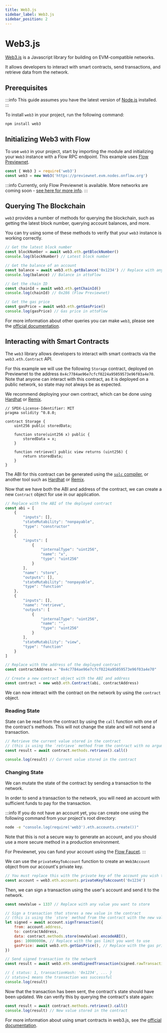 ```yaml
---
title: Web3.js
sidebar_label: Web3.js
sidebar_position: 2
---
```


# Web3.js

[Web3.js](https://web3js.org/) is a Javascript library for building on EVM-compatible networks.

It allows developers to interact with smart contracts, send transactions, and retrieve data from the network.

## Prerequisites

:::info
This guide assumes you have the latest version of [Node.js](https://nodejs.org/en) installed.
:::

To install `web3` in your project, run the following command:

```sh
npm install web3
```

## Initializing Web3 with Flow

To use `web3` in your project, start by importing the module and initializing your `Web3` instance with a Flow RPC endpoint.  This example uses [Flow Previewnet](https://developers.flow.com/networks/flow-networks/accessing-previewnet).

```js
const { Web3 } = require('web3')
const web3 = new Web3('https://previewnet.evm.nodes.onflow.org')
```

:::info
Currently, only Flow Previewnet is available.  More networks are coming soon - [see here for more info](../networks.md).
:::

## Querying The Blockchain

`web3` provides a number of methods for querying the blockchain, such as getting the latest block number, querying account balances, and more.

You can try using some of these methods to verify that your `web3` instance is working correctly.

```js
// Get the latest block number
const blockNumber = await web3.eth.getBlockNumber()
console.log(blockNumber) // Latest block number

// Get the balance of an account
const balance = await web3.eth.getBalance('0x1234') // Replace with any address
console.log(balance) // Balance in attoFlow

// Get the chain ID
const chainId = await web3.eth.getChainId()
console.log(chainId) // 0x286 (Flow Previewnet)

// Get the gas price
const gasPrice = await web3.eth.getGasPrice()
console.log(gasPrice) // Gas price in attoFlow
```

For more information about other queries you can make `web3`, please see the [official documentation](https://docs.web3js.org/).

## Interacting with Smart Contracts

The `web3` library allows developers to interact with smart contracts via the `web3.eth.Contract` API.

For this example we will use the following `Storage` contract, deployed on Previewnet to the address `0x4c7784ae96e7cfcf0224a95059573e96f03a4e70`.  Note that anyone can interact with this contract, as it is deployed on a public network, so state may not always be as expected.

We recommend deploying your own contract, which can be done using [Hardhat](../guides/hardhat.md) or [Remix](../guides/remix.md).

```solidity
// SPDX-License-Identifier: MIT
pragma solidity ^0.8.0;

contract Storage {
    uint256 public storedData;

    function store(uint256 x) public {
        storedData = x;
    }

    function retrieve() public view returns (uint256) {
        return storedData;
    }
}
```

The ABI for this contract can be generated using the [`solc` compiler](https://docs.soliditylang.org/en/latest/installing-solidity.html), or another tool such as [Hardhat](../guides/hardhat.md) or [Remix](../guides/remix.md).

Now that we have both the ABI and address of the contract, we can create a new `Contract` object for use in our application.

```js
// Replace with the ABI of the deployed contract
const abi = [
    {
        "inputs": [],
        "stateMutability": "nonpayable",
        "type": "constructor"
    },
    {
        "inputs": [
            {
                "internalType": "uint256",
                "name": "x",
                "type": "uint256"
            }
        ],
        "name": "store",
        "outputs": [],
        "stateMutability": "nonpayable",
        "type": "function"
    },
    {
        "inputs": [],
        "name": "retrieve",
        "outputs": [
            {
                "internalType": "uint256",
                "name": "",
                "type": "uint256"
            }
        ],
        "stateMutability": "view",
        "type": "function"
    }
]

// Replace with the address of the deployed contract
const contractAddress = "0x4c7784ae96e7cfcf0224a95059573e96f03a4e70"

// Create a new contract object with the ABI and address
const contract = new web3.eth.Contract(abi, contractAddress)
```

We can now interact with the contract on the network by using the `contract` object.

### Reading State

State can be read from the contract by using the `call` function with one of the contract's methods.  This will not change the state and will not send a transaction.

```js
// Retrieve the current value stored in the contract
// (this is using the `retrieve` method from the contract with no arguments)
const result = await contract.methods.retrieve().call()

console.log(result) // Current value stored in the contract
```

### Changing State

We can mutate the state of the contract by sending a transaction to the network.

In order to send a transaction to the network, you will need an account with sufficient funds to pay for the transaction.

:::info
If you do not have an account yet, you can create one using the following command from your project's root directory:

```sh
node -e "console.log(require('web3').eth.accounts.create())"
```

Note that this is not a secure way to generate an account, and you should use a more secure method in a production environment.

For Previewnet, you can fund your account using the [Flow Faucet](https://previewnet-faucet.onflow.org/fund-account).
:::

We can use the `privateKeyToAccount` function to create an `Web3Account` object from our account's private key.

```js
// You must replace this with the private key of the account you wish to use
const account = web3.eth.accounts.privateKeyToAccount('0x1234')
```

Then, we can sign a transaction using the user's account and send it to the network.

```js
const newValue = 1337 // Replace with any value you want to store

// Sign a transaction that stores a new value in the contract
// (this is using the `store` method from the contract with the new value as an argument)
let signed = await account.signTransaction({
    from: account.address,
    to: contractAddress,
    data: contract.methods.store(newValue).encodeABI(),
    gas: 10000000n, // Replace with the gas limit you want to use
    gasPrice: await web3.eth.getGasPrice(), // Replace with the gas price you want to use
})

// Send signed transaction to the network
const result = await web3.eth.sendSignedTransaction(signed.rawTransaction)

// { status: 1, transactionHash: '0x1234', ... }
// status=1 means the transaction was successful
console.log(result) 
```

Now that the transaction has been sent, the contract's state should have been updated. We can verify this by querying the contract's state again:

```js
const result = await contract.methods.retrieve().call()
console.log(result) // New value stored in the contract
```

For more information about using smart contracts in web3.js, see the [official documentation](https://docs.web3js.org/libdocs/Contract).